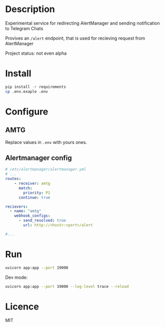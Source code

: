 # Description

Experimental service for redirecting AlertManager and sending notification to Telegram Chats

Provives an `/alert` endpoint, that is used for recieving request from AlertManager

Project status: not even alpha

# Install
```bash
pip install -r requirements
cp .env.exaple .env
```

# Configure

## AMTG
Replace values in `.env` with yours ones.

## Alertmanager config

```yaml
# /etc/alertmanager/alertmanager.yml
# ...
routes:
    - receiver: amtg
      match:
        priority: P1
      continue: true

recievers:
  - name: "amtg"
    webhook_configs:
      - send_resolved: true
        url: http://<host>:<port>/alert

#...

```

# Run

```bash
uvicorn app:app --port 19000
```

Dev mode:

```bash
uvicorn app:app --port 19000 --log-level trace --reload
```

# Licence

MIT